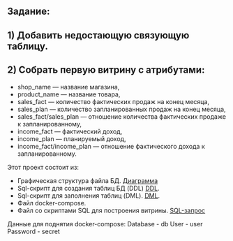 ## Задание:
## 1) Добавить недостающую связующую таблицу.
## 2) Собрать первую витрину с атрибутами:
 - shop_name — название магазина,
 - product_name — название товара,
 - sales_fact — количество фактических продаж на конец месяца,
 - sales_plan — количество запланированных продаж на конец месяца,
 - sales_fact/sales_plan — отношение количества фактических продаже к запланированному,
 - income_fact — фактический доход,
 - income_plan — планируемый доход,
 - income_fact/income_plan — отношение фактического дохода к запланированному.

Этот проект состоит из:
 - Графическая структура файла БД.
	[Диаграмма](diagram.jpg)
 - Sql-cкрипт для создания таблиц БД (DDL)
	[DDL](database\DDL\DDL.sql).
 - Sql-cкрипт для заполнения таблиц (DML).
	[DML](database\DML\DML.sql).
 - Файл docker-compose.
 - Файл со скриптами SQL для построения витрины.
	[SQL-запрос](SQL_Script.sql)
 
 Данные для поднятия docker-compose:
 Database - db
 User - user
 Password - secret